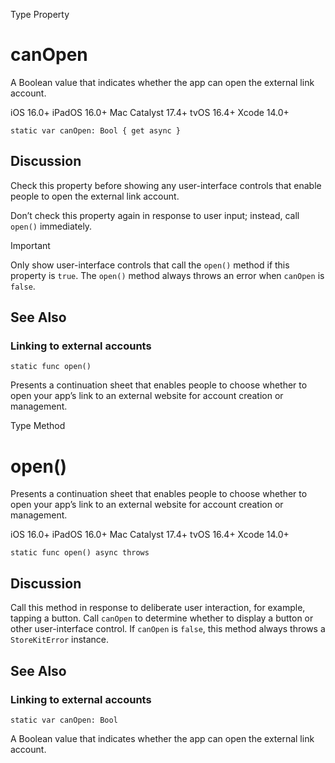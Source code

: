 Type Property

# canOpen

A Boolean value that indicates whether the app can open the external link
account.

iOS 16.0+  iPadOS 16.0+  Mac Catalyst 17.4+  tvOS 16.4+  Xcode 14.0+

    
    
    static var canOpen: Bool { get async }

## Discussion

Check this property before showing any user-interface controls that enable
people to open the external link account.

Don’t check this property again in response to user input; instead, call
`open()` immediately.

Important

Only show user-interface controls that call the `open()` method if this
property is `true`. The `open()` method always throws an error when `canOpen`
is `false`.

## See Also

### Linking to external accounts

`static func open()`

Presents a continuation sheet that enables people to choose whether to open
your app’s link to an external website for account creation or management.

Type Method

# open()

Presents a continuation sheet that enables people to choose whether to open
your app’s link to an external website for account creation or management.

iOS 16.0+  iPadOS 16.0+  Mac Catalyst 17.4+  tvOS 16.4+  Xcode 14.0+

    
    
    static func open() async throws

## Discussion

Call this method in response to deliberate user interaction, for example,
tapping a button. Call `canOpen` to determine whether to display a button or
other user-interface control. If `canOpen` is `false`, this method always
throws a `StoreKitError` instance.

## See Also

### Linking to external accounts

`static var canOpen: Bool`

A Boolean value that indicates whether the app can open the external link
account.


